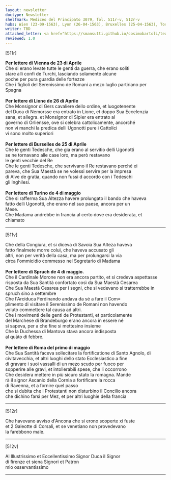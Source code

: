 ```yaml
---
layout: newsletter
doctype: Newsletter
shelfmark: Mediceo del Principato 3079, fol. 511r-v, 512r-v
hubs: Wien (23-09-1563), Lyon (26-04-1563), Bruxelles (25-04-1563), Torino (04-05-1563), Innsbruck (04-05-1563), Roma (01-05-1562)
writer: TBD
attached_letter: <a href="https://smansutti.github.io/cosimobartoli/texts/TBD/">TBD</a>
reviewed: 1.0
---
```


[511r]  
  
  
<strong>Per lettere di Vienna de 23 di Aprile</strong>  
Che si erano levate tutte le genti da guerra, che erano soliti  
stare alli confi de Turchi, lasciando solamente alcune  
poche per pura guardia delle fortezze  
Che i figlioli del Serenissimo de Romani a mezo luglio partiriano per  
Spagna  
<br/><strong>Per lettere di Lione de 26 di Aprile</strong>  
Che Monsignor di Gers cavaliere dello ordine, et luogotenente  
del Duca di Nemorsse era entrato in Lione, et doppo Sua Eccelenzia  
sana, et allegra. et Monsignor di Sipier era entrato al  
governo di Orliensse, ove si celebra cattolicamente, ancorché  
non vi manchi la predica delli Ugonotti pure i Cattolici  
vi sono molto superiori  
<br/><strong>Per lettere di Burselles de 25 di Aprile</strong>  
Che le genti Tedesche, che gia erano al servitio delli Ugonotti  
se ne tornavano alle case loro, ma però restavano  
le genti vecchie del Re  
Che le genti Tedesche, che servivano il Re restavano perché ei  
pareva, che Sua Maestà se ne volessi servire per la impresa  
di Alve de gratia, quando non fussi d accordo con i Tedeschi  
gli Inghilesi.  
<br/><strong>Per lettere di Turino de 4 di maggio</strong>  
Che si rafferma Sua Altezza havere prolungato il bando che haveva  
fatto delli Ugonotti, che erano nel suo paese, ancora per un  
Mese.  
Che Madama andrebbe in francia al certo dove era desiderata, et  
chiamato  
  
---  

[511v]  
  
  
Che della Congiura, et si diceva di Savoia Sua Alteza haveva  
fatto finalmete morre colui, che haveva accusato gli  
altri, non per verità della casa, ma per prolungarsi la via  
circa l'ommicidio commesso nel Segretario di Madama  
<br/><strong>Per lettere di Spruch de 4 di maggio.</strong>  
Che il Cardinale Morone non era ancora partito, et si credeva aspettasse  
risposta da Sua Santità confortato così da Sua Maestà Cesarea  
Che Sua Maestà Cesarea per i segni, che si vedevano si tratterrebbe in  
spruch sino a settembre  
Che l'Arciduca Ferdinando andava da sé a fare il Com=  
plimento di visitare il Serenissimo de Romani non havendo  
voluto commettere tal causa ad altri.  
Che i movimenti delle genti de Protestanti, et particolamente  
del Marchese di Brandeburgo erano ancora in essere né  
si sapeva, per a che fine si mettesino insieme  
Che la Duchessa di Mantova stava ancora indisposta  
al quāto di febbre.  
<br/><strong>Per lettere di Roma del primo di maggio</strong>  
Che Sua Santità faceva sollecitare la fortificatione di Santo Agnolo, di  
civitavecchia, et altri luoghi dello stato Ecclesiastico a fine  
di gravare i suoi vassalli di un mezo scudo per fuoco per  
sopperire alle gravi, et intollerabili spese, che li occorrono  
Che desidera mettere in più sicuro stato la romagna. Mande  
rà il signor Ascanio della Cornia a fortificare la rocca  
di Ravenna, et a fornire quel passo  
che si dubita che i Protestanti non disturbino il Concilio ancora  
che dichino farsi per Mez, et per altri luoghie della francia  
  
---  

[512r]  
  
  
Che havevano avviso d'Ancona che si erono scoperte xi fuste  
et 2 Galeotte di Corsali, et se venetiano non provedevano  
la farebbono male.  
  
---  

[512v]  
  
  
Al Illustrissimo et Eccellentissimo Signor Duca il Signor  
di firenze et siena Signori et Patron  
mio osservantissimo  
  
---  

